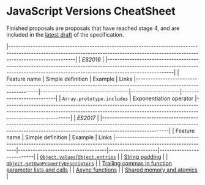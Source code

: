 # JavaScript Versions CheatSheet

Finished proposals are proposals that have reached stage 4, and are included in the [latest draft](https://tc39.github.io/ecma262/) of the specification.



|---------------------------------------------------------------------------------------------------------------------------------------------------------------------------------------|
|                                                                                       *ES2016*                                                                                        |
|---------------------------------------------------------------------------------------------------------------------------------------------------------------------------------------|
| Feature name                                                                                                       | Simple definition                  | Example | Links
|--------------------------------------------------------------------------------------------------------------------|------------------------------------|--------------------|---------------------------|
| `Array.prototype.includes`
|  Exponentiation operator 
|---------------------------------------------------------------------------------------------------------------------------------------------------------------------------------------|
|                                                                                       *ES2017*                                                                                        |
|---------------------------------------------------------------------------------------------------------------------------------------------------------------------------------------|
| Feature name                                                                                                       | Simple definition                  | Example | Links
|--------------------------------------------------------------------------------------------------------------------|------------------------------------|--------------------|---------------------------|
| [`Object.values`/`Object.entries`](http://exploringjs.com/es2016-es2017/ch_object-entries-object-values.html)                         | 
| [String padding](http://exploringjs.com/es2016-es2017/ch_string-padding.html)                                            | 
| [`Object.getOwnPropertyDescriptors`](https://github.com/ljharb/proposal-object-getownpropertydescriptors)          | 
| [Trailing commas in function parameter lists and calls](https://github.com/tc39/proposal-trailing-function-commas) | 
| [Async functions](https://github.com/tc39/ecmascript-asyncawait)                                                   | 
| [Shared memory and atomics](https://github.com/tc39/ecmascript_sharedmem)                                          | 


